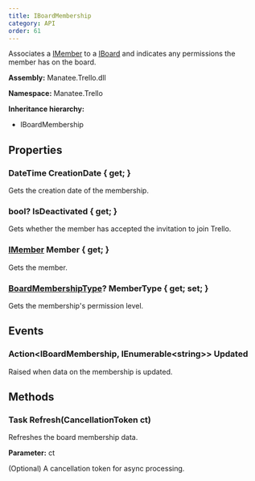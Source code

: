 ```yaml
---
title: IBoardMembership
category: API
order: 61
---
```


Associates a [IMember](../IMember#imember) to a [IBoard](../IBoard#iboard) and indicates any permissions the member has on the board.

**Assembly:** Manatee.Trello.dll

**Namespace:** Manatee.Trello

**Inheritance hierarchy:**

- IBoardMembership

## Properties

### DateTime CreationDate { get; }

Gets the creation date of the membership.

### bool? IsDeactivated { get; }

Gets whether the member has accepted the invitation to join Trello.

### [IMember](../IMember#imember) Member { get; }

Gets the member.

### [BoardMembershipType](../BoardMembershipType#boardmembershiptype)? MemberType { get; set; }

Gets the membership&#39;s permission level.

## Events

### Action&lt;IBoardMembership, IEnumerable&lt;string&gt;&gt; Updated

Raised when data on the membership is updated.

## Methods

### Task Refresh(CancellationToken ct)

Refreshes the board membership data.

**Parameter:** ct

(Optional) A cancellation token for async processing.


